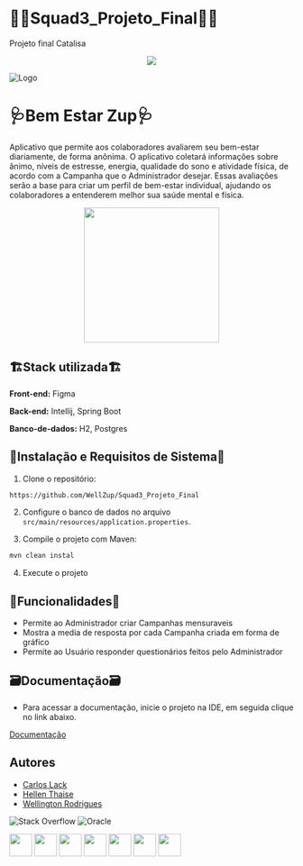 # 🧑‍💻Squad3_Projeto_Final🧑‍💻
Projeto final Catalisa

<p align="center">
<img src="https://img.shields.io/badge/Status-Projeto_Finalizado-red"></p>



![Logo](https://zupapp.com.br/public/logo.png)


# 🩺Bem Estar Zup🩺

Aplicativo que permite aos colaboradores avaliarem seu
bem-estar diariamente, de forma anônima.
O aplicativo coletará informações sobre ânimo, níveis de estresse, energia, qualidade do
sono e atividade física, de acordo com a Campanha que o Administrador desejar. Essas avaliações serão a base para criar um perfil de bem-estar
individual, ajudando os colaboradores a entenderem melhor sua saúde mental e física.


<p align="center">
<img  loading="lazy" src="https://tse1.mm.bing.net/th/id/OIG.lqoeWTMfkBQXqiJMyyry?pid=ImgGn"  width="240" heigth="240" /></p>


## 🏗️Stack utilizada🏗️

**Front-end:** Figma

**Back-end:** Intellij, Spring Boot

**Banco-de-dados:** H2, Postgres


## 📀Instalação e Requisitos de Sistema📀

1. Clone o repositório:

```bash
https://github.com/WellZup/Squad3_Projeto_Final
```

2. Configure o banco de dados no arquivo `src/main/resources/application.properties`.

3. Compile o projeto com Maven:
```bash
mvn clean instal
```

4. Execute o projeto


## 📱Funcionalidades📱

- Permite ao Administrador criar Campanhas mensuraveis
- Mostra a media de resposta por cada Campanha criada em forma de gráfico
- Permite ao Usuário responder questionários feitos pelo Administrador
  


## 🗃️Documentação🗃️

- Para acessar a documentação, inicie o projeto na IDE, em seguida clique no link abaixo.

[Documentação](http://localhost:8080/swagger-ui/index.html#/)


## Autores

- [Carlos Lack](https://www.linkedin.com/in/calj82/)
- [Hellen Thaise](https://www.linkedin.com/in/hellenthaise/)
- [Wellington Rodrigues](https://www.linkedin.com/in/wellington-rodrigues-de-oliveira-%E2%99%BF-35023181/)

![Stack Overflow](https://img.shields.io/badge/-Stackoverflow-FE7A16?style=for-the-badge&logo=stack-overflow&logoColor=white)
![Oracle](https://img.shields.io/badge/Oracle-F80000?style=for-the-badge&logo=oracle&logoColor=white)


<img loading="lazy" src="https://cdn.jsdelivr.net/gh/devicons/devicon/icons/git/git-original.svg" width="40" height="40"/> <img src="https://cdn.jsdelivr.net/gh/devicons/devicon/icons/java/java-original.svg" width="40" height="40" /> 
<img loading="lazy" src="https://cdn.jsdelivr.net/gh/devicons/devicon/icons/intellij/intellij-original.svg" width="40" heigth="40" />
<img loading="lazy" src="https://cdn.jsdelivr.net/gh/devicons/devicon/icons/postgresql/postgresql-original.svg" width="40" heigth="40" />
<img loading="lazy" src="https://cdn.jsdelivr.net/gh/devicons/devicon/icons/spring/spring-plain.svg" width="40" heigth="40" />
<img loading="lazy" src="https://cdn.jsdelivr.net/gh/devicons/devicon/icons/figma/figma-original.svg" width="40" heigth="40" />
<img loading="lazy" src="https://cdn.jsdelivr.net/gh/devicons/devicon/icons/docker/docker-plain-wordmark.svg" width="40" heigth="40" />
